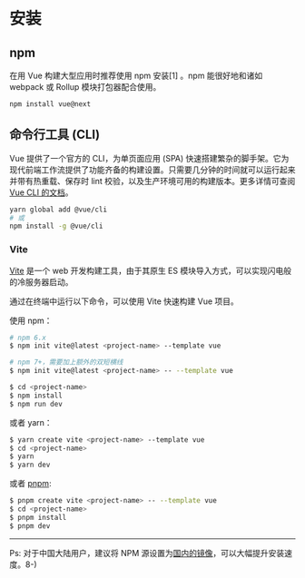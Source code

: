 # 安装

## npm

在用 Vue 构建大型应用时推荐使用 npm 安装[1] 。npm 能很好地和诸如 webpack 或 Rollup 模块打包器配合使用。
```sh
npm install vue@next
```

## 命令行工具 (CLI)
Vue 提供了一个官方的 CLI，为单页面应用 (SPA) 快速搭建繁杂的脚手架。它为现代前端工作流提供了功能齐备的构建设置。只需要几分钟的时间就可以运行起来并带有热重载、保存时 lint 校验，以及生产环境可用的构建版本。更多详情可查阅 [Vue CLI 的文档](https://cli.vuejs.org/zh/)。

```sh
yarn global add @vue/cli
# 或
npm install -g @vue/cli
```

### Vite
[Vite](https://cn.vitejs.dev/) 是一个 web 开发构建工具，由于其原生 ES 模块导入方式，可以实现闪电般的冷服务器启动。

通过在终端中运行以下命令，可以使用 Vite 快速构建 Vue 项目。

使用 npm：
```sh
# npm 6.x
$ npm init vite@latest <project-name> --template vue

# npm 7+，需要加上额外的双短横线
$ npm init vite@latest <project-name> -- --template vue

$ cd <project-name>
$ npm install
$ npm run dev
```

或者 yarn：

```sh
$ yarn create vite <project-name> --template vue
$ cd <project-name>
$ yarn
$ yarn dev
```

或者 [pnpm](https://pnpm.io/):

```sh
$ pnpm create vite <project-name> -- --template vue
$ cd <project-name>
$ pnpm install
$ pnpm dev
```


---
Ps:
对于中国大陆用户，建议将 NPM 源设置为[国内的镜像](https://npmmirror.com/)，可以大幅提升安装速度。8-)